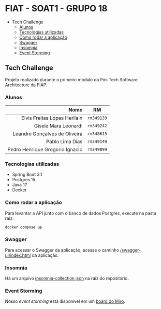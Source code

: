 <!-- omit from toc -->
# FIAT - SOAT1 - GRUPO 18

- [Tech Challenge](#tech-challenge)
  - [Alunos](#alunos)
  - [Tecnologias utilizadas](#tecnologias-utilizadas)
  - [Como rodar a aplicação](#como-rodar-a-aplicação)
  - [Swagger](#swagger)
  - [Insomnia](#insomnia)
  - [Event Storming](#event-storming)


## Tech Challenge

Projeto realizado durante o primeiro módulo da Pós Tech Software Architecture da FIAP.

### Alunos

|                            Nome |     RM     |
| ------------------------------: | :--------: |
|    Elvis Freitas Lopes Herllain | `rm349139` |
|            Gisele Mara Leonardi | `rm349242` |
|   Leandro Gonçalves de Oliveira | `rm348615` |
|                 Pablo Lima Dias | `rm349149` |
| Pedro Henrique Gregorio Ignacio | `rm349099` |

### Tecnologias utilizadas

- Spring Boot 3.1
- Postgres 15
- Java 17
- Docker

### Como rodar a aplicação

Para levantar a API junto com o banco de dados Postgres, execute na pasta raiz:

```bash
docker compose up
```

### Swagger

Para acessar o Swagger da aplicação, acesse o caminho [/swagger-ui/index.html](http://localhost:8080/swagger-ui/index.html) da aplicação.

### Insomnia

Há um arquivo [insomnia-collection.json](insomnia-collection.json) na raiz do repositório.

### Event Storming

Nosso *event storming* está disponível em um [board do Miro](https://miro.com/app/board/uXjVMHS5nec=/).
